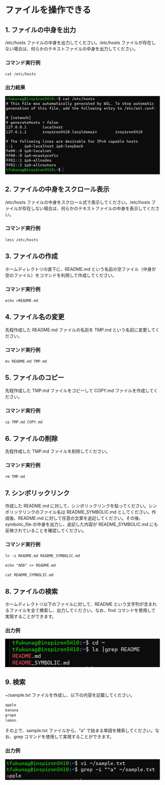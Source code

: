 # ファイルを操作できる

## 1. ファイルの中身を出力

/etc/hosts ファイルの中身を出力してください。/etc/hosts ファイルが存在しない場合は、何らかのテキストファイルの中身を出力してください。

### コマンド実行例
`cat /etc/hosts`

### 出力結果
![出力例](FILE_01.jpg)
 


## 2. ファイルの中身をスクロール表示

/etc/hosts ファイルの中身をスクロール式で表示してください。/etc/hosts ファイルが存在しない場合は、何らかのテキストファイルの中身を表示してください。

### コマンド実行例
`less /etc/hosts`


## 3. ファイルの作成

ホームディレクトリの直下に、README.md という名前の空ファイル（中身が空のファイル）をコマンドを利用して作成してください。

### コマンド実行例
`echo >README.md`

## 4. ファイル名の変更

先程作成した README.md ファイルの名前を TMP.md という名前に変更してください。

### コマンド実行例
`mv README.md TMP.md`

## 5. ファイルのコピー

先程作成した TMP.md ファイルをコピーして COPY.md ファイルを作成してください。

### コマンド実行例
`cp TMP.md COPY.md`

## 6. ファイルの削除

先程作成した TMP.md ファイルを削除してください。

### コマンド実行例
`rm TMP.md`

## 7. シンボリックリンク

作成した README.md に対して、シンボリックリンクを貼ってください。シンボリックリンクのファイル名は README_SYMBOLIC.md としてください。作成後、README.md に対して任意の文章を追記してください。その後、symbolic_file の中身を出力し、追記した内容が README_SYMBOLIC.md にも反映されていることを確認してください。

### コマンド実行例
`ln -s README.md README_SYMBOLIC.md`

`echo "ADD" >> README.md`

`cat README_SYMBOLIC.md`


## 8. ファイルの検索

ホームディレクトリ以下のファイルに対して、README という文字列が含まれるファイルを全て検索し、出力してください。なお、find コマンドを使用して実現することができます。

### 出力例

![出力例](FILE_08.jpg)

## 9. 検索

~/sample.txt ファイルを作成し、以下の内容を記載してください。

```bash
apple
banana
grape
lemon
```

その上で、sample.txt ファイルから、"a" で始まる単語を検索してください。なお、grep コマンドを使用して実現することができます。

### 出力例

![出力例](FILE_09.jpg)

